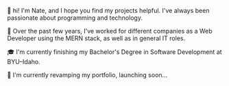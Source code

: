 👋 hi!
I'm Nate, and I hope you find my projects helpful.
I've always been passionate about programming and technology.

💼 Over the past few years, I've worked for different companies as a
Web Developer using the MERN stack, as well as in general IT roles.

🎓 I'm currently finishing my Bachelor's Degree in Software Development
at BYU–Idaho.

🔧 I'm currently revamping my portfolio, launching soon...
